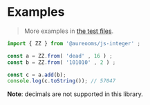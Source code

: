 # Examples

> More examples in [the test files](https://github.com/aureooms/js-integer/tree/master/test/src).

```js
import { ZZ } from '@aureooms/js-integer' ;

const a = ZZ.from( 'dead' , 16 ) ;
const b = ZZ.from( '101010' , 2 ) ;

const c = a.add(b);
console.log(c.toString()); // 57047
```

**Note**: decimals are not supported in this library.

